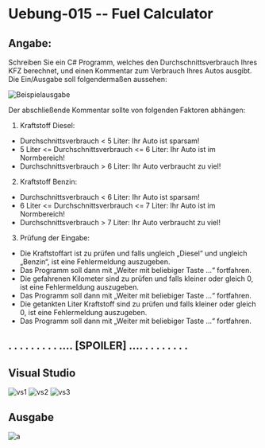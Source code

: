 # Uebung-015  --  Fuel Calculator

## Angabe:
Schreiben Sie ein C# Programm, welches den Durchschnittsverbrauch Ihres KFZ berechnet, und einen Kommentar zum Verbrauch Ihres Autos ausgibt.
Die Ein/Ausgabe soll folgendermaßen aussehen:

![Beispielausgabe](https://github.com/IxI-Enki/Uebung-015/assets/138018029/c7d9e4fe-8059-40c1-b2b5-c21668d6f6d1)


Der abschließende Kommentar sollte von folgenden Faktoren abhängen:

1. Kraftstoff Diesel:

- Durchschnittsverbrauch < 5 Liter:                 Ihr Auto ist sparsam!
- 5 Liter <= Durchschnittsverbrauch <= 6 Liter:     Ihr Auto ist im Normbereich!
- Durchschnittsverbrauch > 6 Liter:                 Ihr Auto verbraucht zu viel!


2. Kraftstoff Benzin:

- Durchschnittsverbrauch < 6 Liter:                 Ihr Auto ist sparsam!
- 6 Liter <= Durchschnittsverbrauch <= 7 Liter:     Ihr Auto ist im Normbereich!
- Durchschnittsverbrauch > 7 Liter:                 Ihr Auto verbraucht zu viel!

3. Prüfung der Eingabe:
  
- Die Kraftstoffart ist zu prüfen und falls ungleich „Diesel“ und ungleich „Benzin“, ist eine Fehlermeldung auszugeben.
- Das Programm soll dann mit „Weiter mit beliebiger Taste …“ fortfahren.
- Die gefahrenen Kilometer sind zu prüfen und falls kleiner oder gleich 0, ist eine Fehlermeldung auszugeben.
- Das Programm soll dann mit „Weiter mit beliebiger Taste …“ fortfahren.
- Die getankten Liter Kraftstoff sind zu prüfen und falls kleiner oder gleich 0, ist eine Fehlermeldung auszugeben.
- Das Programm soll dann mit „Weiter mit beliebiger Taste …“ fortfahren.

## . . . . . . . . . .... [SPOILER] .... . . . . . . . . 

## Visual Studio
![vs1](https://github.com/IxI-Enki/Uebung-015/assets/138018029/855714f7-59c5-4f94-ab64-f431ae70626e)
![vs2](https://github.com/IxI-Enki/Uebung-015/assets/138018029/038a43b7-ffa4-4054-b31d-799e4e93c890)
![vs3](https://github.com/IxI-Enki/Uebung-015/assets/138018029/499731c7-2343-4efc-9683-b0edc27671dc)

## Ausgabe
![a](https://github.com/IxI-Enki/Uebung-015/assets/138018029/c7a388b6-05e0-4039-882b-60255f5f19e4)


